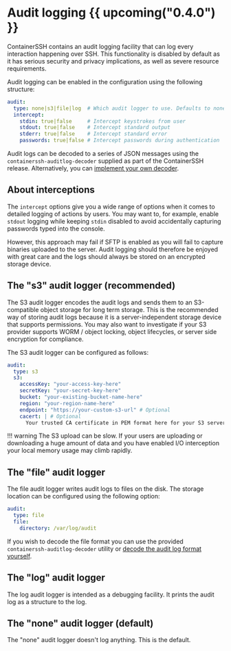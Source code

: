 <h1>Audit logging {{ upcoming("0.4.0") }}</h1>

ContainerSSH contains an audit logging facility that can log every interaction happening over SSH. This functionality is disabled by default as it has serious security and privacy implications, as well as severe resource requirements.

Audit logging can be enabled in the configuration using the following structure:

```yaml
audit:
  type: none|s3|file|log  # Which audit logger to use. Defaults to none.
  intercept:
    stdin: true|false     # Intercept keystrokes from user
    stdout: true|false    # Intercept standard output
    stderr: true|false    # Intercept standard error
    passwords: true|false # Intercept passwords during authentication
```

Audit logs can be decoded to a series of JSON messages using the `containerssh-auditlog-decoder` supplied as part of the ContainerSSH release. Alternatively, you can [implement your own decoder](format.md).

## About interceptions

The `intercept` options give you a wide range of options when it comes to detailed logging of actions by users. You may want to, for example, enable `stdout` logging while keeping `stdin` disabled to avoid accidentally capturing passwords typed into the console.

However, this approach may fail if SFTP is enabled as you will fail to capture binaries uploaded to the server. Audit logging should therefore be enjoyed with great care and the logs should always be stored on an encrypted storage device.

## The "s3" audit logger (recommended)

The S3 audit logger encodes the audit logs and sends them to an S3-compatible object storage for long term storage. This is the recommended way of storing audit logs because it is a server-independent storage device that supports permissions. You may also want to investigate if your S3 provider supports WORM / object locking, object lifecycles, or server side encryption for compliance.

The S3 audit logger can be configured as follows:

```yaml
audit:
  type: s3
  s3:
    accessKey: "your-access-key-here"
    secretKey: "your-secret-key-here"
    bucket: "your-existing-bucket-name-here"
    region: "your-region-name-here"
    endpoint: "https://your-custom-s3-url" # Optional
    cacert: | # Optional
      Your trusted CA certificate in PEM format here for your S3 server.
```

!!! warning
    The S3 upload can be slow. If your users are uploading or downloading a huge amount of data and you have enabled I/O interception your local memory usage may climb rapidly.

## The "file" audit logger

The file audit logger writes audit logs to files on the disk. The storage location can be configured using the following option:

```yaml
audit:
  type: file
  file:
    directory: /var/log/audit
```

If you wish to decode the file format you can use the provided `containerssh-auditlog-decoder` utility or [decode the audit log format yourself](format.md).

## The "log" audit logger

The log audit logger is intended as a debugging facility. It prints the audit log as a structure to the log.

## The "none" audit logger (default)

The "none" audit logger doesn't log anything. This is the default.



